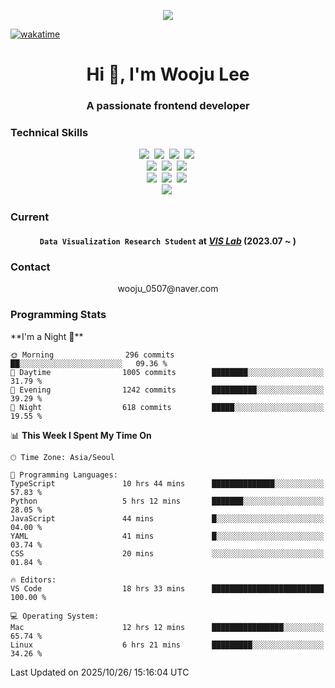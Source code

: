 <p align="center">
  <img src="https://capsule-render.vercel.app/api?type=soft&color=auto&height=150&section=header&text=wj-cosmos57&fontSize=70&animation=twinkling">
</p>

[![wakatime](https://wakatime.com/badge/user/018e39b2-cfad-45d7-ae48-52bae207fdf1.svg)](https://wakatime.com/@018e39b2-cfad-45d7-ae48-52bae207fdf1)
<h1 align="center">Hi 👋, I'm Wooju Lee</h1>
<h3 align="center">A passionate frontend developer</h3>

<h3 align="left">Technical Skills</h3>
<p align="center">
  <img src="https://img.shields.io/badge/C-A8B9CC?style=flat-square&logo=C&logoColor=white"/>&nbsp 
  <img src="https://img.shields.io/badge/C++-00599C?style=flat-square&logo=C%2B%2B&logoColor=white"/>&nbsp
  <img src="https://img.shields.io/badge/Python-3766AB?style=flat-square&logo=Python&logoColor=white"/>&nbsp
  <img src="https://img.shields.io/badge/Java-007396?style=flat-square&logo=java&logoColor=white"/>&nbsp
  <br>
  <img src="https://img.shields.io/badge/React-61dafb?style=flat-square&logo=React&logoColor=white"/>&nbsp 
  <img src="https://img.shields.io/badge/Javascript-f0db4e?style=flat-square&logo=javascript&logoColor=white"/>&nbsp
  <img src="https://img.shields.io/badge/TypeScript-3178C6?style=flat-square&logo=typescript&logoColor=white"/>&nbsp 
  <br>
  <img src="https://img.shields.io/badge/React%20Native-61dafb?style=flat-square&logo=React&logoColor=white"/>&nbsp
  <img src="https://img.shields.io/badge/CSS-1572B6?style=flat-square&logo=css3&logoColor=white"/>&nbsp 
  <img src="https://img.shields.io/badge/HTML-E34F26?style=flat-square&logo=html5&logoColor=white"/>&nbsp 
  <br>
  <img src="https://img.shields.io/badge/D3.js-F9A03C?style=flat-square&logo=d3.js&logoColor=white"/>&nbsp
</p>

<h3 align="left">Current</h3>
<h4 align="center">
  <code>Data Visualization Research Student</code> at 
  <a href="http://vis.ssu.ac.kr/" target="_blank"><strong><em>VIS Lab</em></strong></a> (2023.07 ~ )
</h4>

<h3 align="left">Contact</h3>
<p align="center">
  wooju_0507@naver.com
</p>

<h3 align="left">Programming Stats</h3>
<!--START_SECTION:waka-->
**I'm a Night 🦉** 

```text
🌞 Morning                296 commits         ██░░░░░░░░░░░░░░░░░░░░░░░   09.36 % 
🌆 Daytime                1005 commits        ████████░░░░░░░░░░░░░░░░░   31.79 % 
🌃 Evening                1242 commits        ██████████░░░░░░░░░░░░░░░   39.29 % 
🌙 Night                  618 commits         █████░░░░░░░░░░░░░░░░░░░░   19.55 % 
```


📊 **This Week I Spent My Time On** 

```text
🕑︎ Time Zone: Asia/Seoul

💬 Programming Languages: 
TypeScript               10 hrs 44 mins      ██████████████░░░░░░░░░░░   57.83 % 
Python                   5 hrs 12 mins       ███████░░░░░░░░░░░░░░░░░░   28.05 % 
JavaScript               44 mins             █░░░░░░░░░░░░░░░░░░░░░░░░   04.00 % 
YAML                     41 mins             █░░░░░░░░░░░░░░░░░░░░░░░░   03.74 % 
CSS                      20 mins             ░░░░░░░░░░░░░░░░░░░░░░░░░   01.84 % 

🔥 Editors: 
VS Code                  18 hrs 33 mins      █████████████████████████   100.00 % 

💻 Operating System: 
Mac                      12 hrs 12 mins      ████████████████░░░░░░░░░   65.74 % 
Linux                    6 hrs 21 mins       █████████░░░░░░░░░░░░░░░░   34.26 % 
```


 Last Updated on 2025/10/26/ 15:16:04 UTC
<!--END_SECTION:waka-->

<!--
**wj-cosmos57/wj-cosmos57** is a ✨ _special_ ✨ repository because its `README.md` (this file) appears on your GitHub profile.

Here are some ideas to get you started:

- 🔭 I’m currently working on ...
- 🌱 I’m currently learning ...
- 👯 I’m looking to collaborate on ...
- 🤔 I’m looking for help with ...
- 💬 Ask me about ...
- 📫 How to reach me: ...
- 😄 Pronouns: ...
- ⚡ Fun fact: ...
-->
